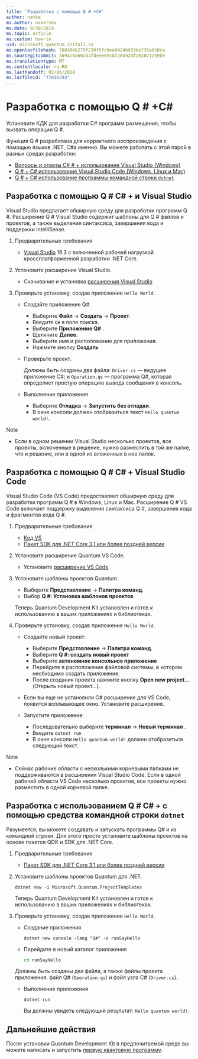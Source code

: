 ```yaml
---
title: 'Разработка с помощью Q # +C#'
author: natke
ms.author: nakersha
ms.date: 9/30/2019
ms.topic: article
ms.custom: how-to
uid: microsoft.quantum.install.cs
ms.openlocfilehash: 7803846279f230f5fc0ee8424bd39be735a650ca
ms.sourcegitcommit: 5094c0a60cbafdee669c8728b92df281071259b9
ms.translationtype: MT
ms.contentlocale: ru-RU
ms.lasthandoff: 02/06/2020
ms.locfileid: "77036293"
---
```

# <a name="develop-with-q--c"></a>Разработка с помощью Q # +C#

Установите КДК для разработки C# программ размещения, чтобы вызвать операции Q #.

Функция Q # разработана для корректного воспроизведения с помощью языков .NET, C#а именно. Вы можете работать с этой парой в разных средах разработки:

- [Вопросы и ответы C# # + использование Visual Studio (Windows)](#VS)
- [Q # + C# использование Visual Studio Code (Windows, Linux и Mac)](#VSC)
- [Q # + C# использование программы командной строки `dotnet`](#command)

## Разработка с помощью Q # C# + и Visual Studio <a name="VS"></a>

Visual Studio предлагает обширную среду для разработки программ Q #. Расширение Q # Visual Studio содержит шаблоны для Q # файлов и проектов, а также выделения синтаксиса, завершения кода и поддержки IntelliSense.


1. Предварительные требования

    - [Visual Studio](https://visualstudio.microsoft.com/downloads/) 16.3 с включенной рабочей нагрузкой кроссплатформенной разработки .NET Core.

1. Установите расширение Visual Studio.

    - Скачивание и установка [расширения Visual Studio](https://marketplace.visualstudio.com/items?itemName=quantum.DevKit)

1. Проверьте установку, создав приложение `Hello World`.

    - Создайте приложение Q#.

        - Выберите **Файл** -> **Создать** -> **Проект**.
        - Введите `Q#` в поле поиска.
        - Выберите **Приложение Q#** .
        - Щелкните **Далее**.
        - Выберите имя и расположение для приложения.
        - Нажмите кнопку **Создать**

    - Проверьте проект.

        Должны быть созданы два файла: `Driver.cs` — ведущее приложение C#; и `Operation.qs` — программа Q#, которая определяет простую операцию вывода сообщения в консоль.

    - Выполнение приложения

        - Выберите **Отладка** -> **Запустить без отладки**.
        - В окне консоли должен отобразиться текст `Hello quantum world!`.

> [!NOTE]
> * Если в одном решении Visual Studio несколько проектов, все проекты, включенные в решение, нужно разместить в той же папке, что и решение, или в одной из вложенных в нее папок.  

## Разработка с помощью Q # C# + Visual Studio Code <a name="VSC"></a>

Visual Studio Code (VS Code) предоставляет обширную среду для разработки программ Q # в Windows, Linux и Mac.  Расширение Q # VS Code включает поддержку выделения синтаксиса Q #, завершения кода и фрагментов кода Q #.

1. Предварительные требования

   - [Код VS](https://code.visualstudio.com/download)
   - [Пакет SDK для .NET Core 3,1 или более поздней версии](https://www.microsoft.com/net/download)

1. Установите расширение Quantum VS Code.

    - Установите [расширение VS Code](https://marketplace.visualstudio.com/items?itemName=quantum.quantum-devkit-vscode).

1. Установите шаблоны проектов Quantum.

   - Выберите **Представление** -> **Палитра команд**.
   - Выбор **Q #: Установка шаблонов проектов**

    Теперь Quantum Development Kit установлен и готов к использованию в ваших приложениях и библиотеках.

1. Проверьте установку, создав приложение `Hello World`.

    - Создайте новый проект:

        - Выберите **Представление** -> **Палитра команд**.
        - Выберите **Q #: создать новый проект**
        - Выберите **автономное консольное приложение**
        - Перейдите в расположение файловой системы, в котором необходимо создать приложение.
        - После создания проекта нажмите кнопку **Open new project...** (Открыть новый проект...).

    - Если вы еще не установили C# расширение для VS Code, появится всплывающее окно. Установите расширение. 

    - Запустите приложение:

        - Последовательно выберите **терминал** -> **Новый терминал** .
        - Введите `dotnet run`
        - В окне консоли `Hello quantum world!` должен отобразиться следующий текст.


> [!NOTE]
> * Сейчас рабочие области с несколькими корневыми папками не поддерживаются в расширении Visual Studio Code. Если в одной рабочей области VS Code несколько проектов, все проекты нужно разместить в одной корневой папке.

## Разработка с использованием Q # C# + с помощью средства командной строки `dotnet`<a name="command"></a>

Разумеется, вы можете создавать и запускать программы Q# и из командной строки. Для этого просто установите шаблоны проектов на основе пакетов QDK и SDK для .NET Core. 

1. Предварительные требования

    - [Пакет SDK для .NET Core 3,1 или более поздней версии](https://www.microsoft.com/net/download)

1. Установите шаблоны проектов Quantum для .NET.

    ```dotnetcli
    dotnet new -i Microsoft.Quantum.ProjectTemplates
    ```

    Теперь Quantum Development Kit установлен и готов к использованию в ваших приложениях и библиотеках.

1. Проверьте установку, создав приложение `Hello World`.

    - Создание приложения

       ```dotnetcli
       dotnet new console -lang "Q#" -o runSayHello
       ```

    - Перейдите в новый каталог приложения

       ```bash
       cd runSayHello
       ```

    Должны быть созданы два файла, а также файлы проекта приложения: файл Q# (`Operation.qs`) и файл узла C# (`Driver.cs`).

    - Выполнение приложения

        ```dotnetcli
        dotnet run
        ```

        Вы должны увидеть следующий результат: `Hello quantum world!`.

    
## <a name="whats-next"></a>Дальнейшие действия

После установки Quantum Development Kit в предпочитаемой среде вы можете написать и запустить [первую квантовую программу](xref:microsoft.quantum.write-program).
